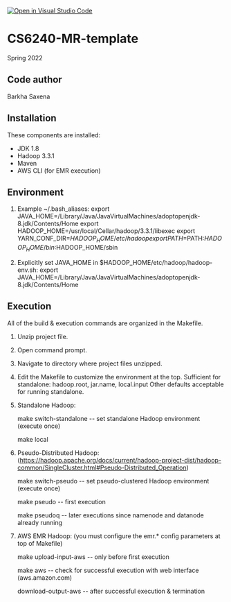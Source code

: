 [![Open in Visual Studio Code](https://classroom.github.com/assets/open-in-vscode-f059dc9a6f8d3a56e377f745f24479a46679e63a5d9fe6f495e02850cd0d8118.svg)](https://classroom.github.com/online_ide?assignment_repo_id=6788571&assignment_repo_type=AssignmentRepo)
# CS6240-MR-template

Spring 2022

Code author
-----------
Barkha Saxena

Installation
------------
These components are installed:
- JDK 1.8
- Hadoop 3.3.1
- Maven
- AWS CLI (for EMR execution)

Environment
-----------
1) Example ~/.bash_aliases:
export JAVA_HOME=/Library/Java/JavaVirtualMachines/adoptopenjdk-8.jdk/Contents/Home
export HADOOP_HOME=/usr/local/Cellar/hadoop/3.3.1/libexec
export YARN_CONF_DIR=$HADOOP_HOME/etc/hadoop
export PATH=$PATH:$HADOOP_HOME/bin:$HADOOP_HOME/sbin

2) Explicitly set JAVA_HOME in $HADOOP_HOME/etc/hadoop/hadoop-env.sh:
export JAVA_HOME=/Library/Java/JavaVirtualMachines/adoptopenjdk-8.jdk/Contents/Home

Execution
---------
All of the build & execution commands are organized in the Makefile.
1) Unzip project file.
2) Open command prompt.
3) Navigate to directory where project files unzipped.
4) Edit the Makefile to customize the environment at the top.
	Sufficient for standalone: hadoop.root, jar.name, local.input
	Other defaults acceptable for running standalone.
5) Standalone Hadoop:

	make switch-standalone		-- set standalone Hadoop environment (execute once)

    make local
	
6) Pseudo-Distributed Hadoop: (https://hadoop.apache.org/docs/current/hadoop-project-dist/hadoop-common/SingleCluster.html#Pseudo-Distributed_Operation)
	
	make switch-pseudo			-- set pseudo-clustered Hadoop environment (execute once)
	
	make pseudo					-- first execution
	
	make pseudoq				-- later executions since namenode and datanode already running 
	
7) AWS EMR Hadoop: (you must configure the emr.* config parameters at top of Makefile)
	
	make upload-input-aws		-- only before first execution
	
	make aws					-- check for successful execution with web interface (aws.amazon.com)
	
	download-output-aws			-- after successful execution & termination
	
